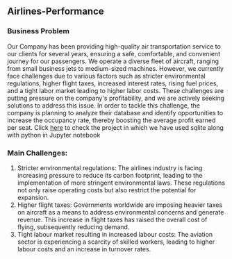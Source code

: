 ## Airlines-Performance
### Business Problem
Our Company has been providing high-quality air transportation service to our clients for 
several years, ensuring a safe, comfortable, and convenient journey for our passengers.
We operate a diverse fleet of aircraft, ranging from small business jets to medium-sized machines. 
However, we currently face challenges due to various factors such as stricter environmental regulations, 
higher flight taxes, increased interest rates, rising fuel prices, and a tight labor market leading to higher 
labor costs. These challenges are putting pressure on the company's profitability, and we are actively 
seeking solutions to address this issue. In order to tackle this challenge, the company is planning to 
analyze their database and identify opportunities to increase the occupancy rate, thereby boosting the 
average profit earned per seat.
Click <a href= "https://github.com/dagarmohit272/Airlines-Performance/blob/main/travel_sqlite_Airline_data_by_Mohit.ipynb">here</a> to check the project in which we have used sqlite along with python in Jupyter notebook
### Main Challenges:
1. Stricter environmental regulations: The airlines industry is facing increasing pressure to 
reduce its carbon footprint, leading to the implementation of more stringent 
environmental laws. These regulations not only raise operating costs but also restrict 
the potential for expansion.
2. Higher flight taxes: Governments worldwide are imposing heavier taxes on aircraft as a 
means to address environmental concerns and generate revenue. This increase in flight 
taxes has raised the overall cost of flying, subsequently reducing demand.
3. Tight labour market resulting in increased labour costs: The aviation sector is 
experiencing a scarcity of skilled workers, leading to higher labour costs and an increase 
in turnover rates.
